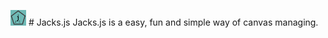 <img src="Jacks.js Logo.png" width="25" height="25"></img> # Jacks.js
Jacks.js is a easy, fun and simple way of canvas managing.
